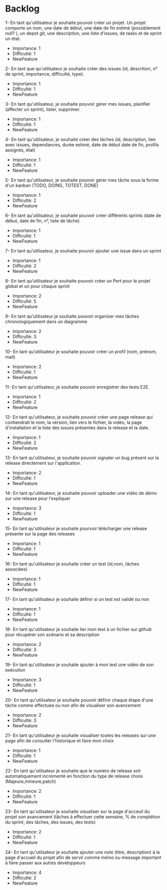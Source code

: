 # Backlog

1- En tant qu'utilisateur je souhaite pouvoir créer un projet.
Un projet comporte un nom, une date de début, une date de fin estimé (possiblement null? ), un depot git, une description, une liste d'issues, de tasks et de sprint un état.

- Importance: 1
- Difficulté: 1
- NewFeature

2- En tant que qu'utilisateur je souhaite créer des issues (id, descrition, n° de sprint, importance, difficulté, type).

- Importance: 1
- Difficulté: 1
- NewFeature

3- En tant qu'utilisateur, je souhaite pouvoir gérer mes issues, planifier (affecter un sprint), lister, supprimer.

- Importance: 1
- Difficulté: 1
- NewFeature

4- En tant qu'utilisateur, je souhaite créer des tâches (id, description, lien avec issues, dependances, durée estimé, date de début date de fin, profils assignés, état)

- Importance: 1
- Difficulté: 1
- NewFeature

5- En tant qu'utilisateur, je souhaite pouvoir gérer mes tâche sous la forme d'un kanban (TODO, DOING, TOTEST, DONE)

- Importance: 1
- Difficulté: 2
- NewFeature

6- En tant qu'utilisateur, je souhaite pouvoir créer différents sprints (date de début, date de fin, n°, liste de tâche)

- Importance: 1
- Difficulté: 1
- NewFeature

7- En tant qu’utilisateur, je souhaite pouvoir ajouter une issue dans un sprint

- Importance: 1
- Difficulté: 2
- NewFeature

8- En tant qu’utilisateur je souhaite pouvoir créer un Pert pour le projet global et un pour chaque sprint

- Importance: 2
- Difficulté: 5
- NewFeature

9- En tant qu’utilisateur je souhaite pouvoir organiser mes tâches chronologiquement dans un diagramme

- Importance: 2
- Difficulté: 3
- NewFeature

10- En tant qu’utilisateur je souhaite pouvoir créer un profil (nom, prénom, mail)

- Importance: 2
- Difficulté: 1
- NewFeature

11- En tant qu'utilisateur, je souhaite pouvoir enregistrer des tests E2E.
- Importance: 1
- Difficulté: 2
- NewFeature

12- En tant qu'utilisateur, je souhaite pouvoir créer une page release qui contiendrait le nom, la version, lien vers le fichier, la vidéo, la page d'installation et la liste des issues présentes dans la release et la date.
- Importance: 1
- Difficulté: 2
- NewFeature

13- En tant qu'utilisateur, je souhaite pouvoir signaler un bug présent sur la release directement sur l'application.
- Importance: 2
- Difficulté: 1
- NewFeature

14- En tant qu'utilisateur, je souhaite pouvoir uploader une vidéo de démo sur une release pour l'expliquer
- Importance: 3
- Difficulté: 1
- NewFeature

15- En tant qu'utilisateur je souhaite pourvoir télécharger une release présente sur la page des releases
- Importance: 1
- Difficulté: 1
- NewFeature

16- En tant qu'utilisateur je souhaite créer un test (id,nom, tâches associées)
- Importance: 1
- Difficulté: 1
- NewFeature

17- En tant qu'utilisateur je souhaite définir si un test est validé ou non 
- Importance: 1
- Difficulté: 1
- NewFeature

18- En tant qu'utilisateur je souhaite lier mon test à un fichier sur github pour récupérer son scénario et sa description 
- Importance: 2
- Difficulté: 3
- NewFeature

19- En tant qu'utilisateur je souhaite ajouter à mon test une vidéo de son exécution
- Importance: 3
- Difficulté: 1
- NewFeature

20- En tant qu'utilisateur je souhaite pouvoir définir chaque étape d'une tâche comme effectuée ou non afin de visualiser son avancement
- Importance: 2
- Difficulté: 3
- NewFeature

21- En tant qu'utilisateur je souhaite visualiser toutes les releases sur une page afin de consulter l'historique et faire mon choix
- Importance: 1
- Difficulté: 1
- NewFeature

22- En tant qu'utilsateur je souhaite que le numéro de release soit automatiquement incrémenté en fonction du type de release choisi (Majeure,mineure,patch)
- Importance: 2
- Difficulté: 1
- NewFeature

23- En tant qu'utilsateur je souhaite visualiser sur la page d'acceuil du projet son avancement (tâches à effectuer cette semaine, % de complétion du sprint, des tâches, des issues, des tests)
- Importance: 2
- Difficulté: 1
- NewFeature

24- En tant qu'utilsateur je souhaite ajouter une note (titre, description) à la page d'accueil du projet afin de servir comme mémo ou message important à faire passer aux autres developpeurs  
- Importance: 4
- Difficulté: 2
- NewFeature